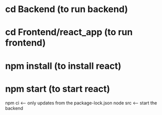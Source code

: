 # cd Backend (to run backend)
# cd Frontend/react_app (to run frontend)
# npm install (to install react)
# npm start (to start react)

npm ci <-- only updates from the package-lock.json
node src <-- start the backend
